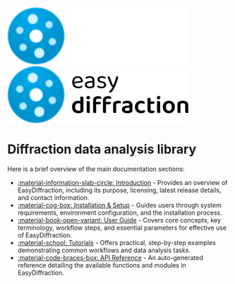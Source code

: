 ![](assets/images/logo_dark.svg#gh-dark-mode-only)![](assets/images/logo_light.svg#gh-light-mode-only)

# Diffraction data analysis library

Here is a brief overview of the main documentation sections:

- [:material-information-slab-circle: Introduction](introduction/index.md) -
  Provides an overview of EasyDiffraction, including its purpose, licensing,
  latest release details, and contact information.
- [:material-cog-box: Installation & Setup](installation/index.md) - Guides
  users through system requirements, environment configuration, and the
  installation process.
- [:material-book-open-variant: User Guide](user-guide/index.md) - Covers core
  concepts, key terminology, workflow steps, and essential parameters for
  effective use of EasyDiffraction.
- [:material-school: Tutorials](tutorials/index.md) - Offers practical,
  step-by-step examples demonstrating common workflows and data analysis tasks.
- [:material-code-braces-box: API Reference](api/index.md) - An auto-generated
  reference detailing the available functions and modules in EasyDiffraction.

